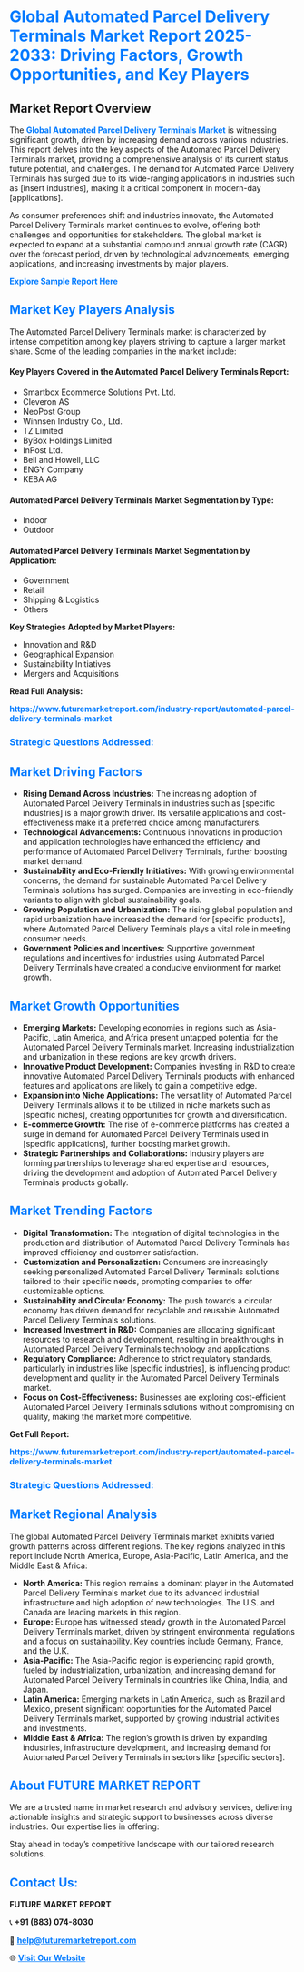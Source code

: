 <h1 style="color: #007BFF;">Global Automated Parcel Delivery Terminals Market Report 2025-2033: Driving Factors, Growth Opportunities, and Key Players</h1>

<section id="overview">
<h2>Market Report Overview</h2>
<p>The <a href="https://www.futuremarketreport.com/industry-report/automated-parcel-delivery-terminals-market" style="color: #007BFF; text-decoration: none;"><strong>Global Automated Parcel Delivery Terminals Market</strong></a> is witnessing significant growth, driven by increasing demand across various industries. This report delves into the key aspects of the Automated Parcel Delivery Terminals market, providing a comprehensive analysis of its current status, future potential, and challenges. The demand for Automated Parcel Delivery Terminals has surged due to its wide-ranging applications in industries such as [insert industries], making it a critical component in modern-day [applications].</p>
<p>As consumer preferences shift and industries innovate, the Automated Parcel Delivery Terminals market continues to evolve, offering both challenges and opportunities for stakeholders. The global market is expected to expand at a substantial compound annual growth rate (CAGR) over the forecast period, driven by technological advancements, emerging applications, and increasing investments by major players.</p>
</section>

<section id="overview">
<p><a href="https://www.futuremarketreport.com/request-sample/reportId=44257" style="color: #007BFF; text-decoration: none;"><strong>Explore Sample Report Here</strong></a></p>
</section>

<section id="key-players">
<h2 style="color: #007BFF;">Market Key Players Analysis</h2>
<p>The Automated Parcel Delivery Terminals market is characterized by intense competition among key players striving to capture a larger market share. Some of the leading companies in the market include:</p>
<h4>Key Players Covered in the Automated Parcel Delivery Terminals Report:</h4>
<ul><li>Smartbox Ecommerce Solutions Pvt. Ltd.</li><li>Cleveron AS</li><li>NeoPost Group</li><li>Winnsen Industry Co., Ltd.</li><li>TZ Limited</li><li>ByBox Holdings Limited</li><li>InPost Ltd.</li><li>Bell and Howell, LLC</li><li>ENGY Company</li><li>KEBA AG</li></ul>
<h4>Automated Parcel Delivery Terminals Market Segmentation by Type:</h4>
<ul><li>Indoor</li><li>Outdoor</li></ul>

<h4>Automated Parcel Delivery Terminals Market Segmentation by Application:</h4>
<ul><li>Government</li><li>Retail</li><li>Shipping &amp; Logistics</li><li>Others</li></ul>
<p><strong>Key Strategies Adopted by Market Players:</strong></p>
<ul>
<li>Innovation and R&D</li>
<li>Geographical Expansion</li>
<li>Sustainability Initiatives</li>
<li>Mergers and Acquisitions</li>
</ul>
</section>

<section>
<p><strong>Read Full Analysis: </strong></p><a href="https://www.futuremarketreport.com/industry-report/automated-parcel-delivery-terminals-market" style="color: #007BFF; text-decoration: none;"><strong>https://www.futuremarketreport.com/industry-report/automated-parcel-delivery-terminals-market</strong></a>
<h3 style="color: #007BFF;">Strategic Questions Addressed:</h3>
</section>

<section id="driving-factors">
<h2 style="color: #007BFF;">Market Driving Factors</h2>
<ul>
<li><strong>Rising Demand Across Industries:</strong> The increasing adoption of Automated Parcel Delivery Terminals in industries such as [specific industries] is a major growth driver. Its versatile applications and cost-effectiveness make it a preferred choice among manufacturers.</li>
<li><strong>Technological Advancements:</strong> Continuous innovations in production and application technologies have enhanced the efficiency and performance of Automated Parcel Delivery Terminals, further boosting market demand.</li>
<li><strong>Sustainability and Eco-Friendly Initiatives:</strong> With growing environmental concerns, the demand for sustainable Automated Parcel Delivery Terminals solutions has surged. Companies are investing in eco-friendly variants to align with global sustainability goals.</li>
<li><strong>Growing Population and Urbanization:</strong> The rising global population and rapid urbanization have increased the demand for [specific products], where Automated Parcel Delivery Terminals plays a vital role in meeting consumer needs.</li>
<li><strong>Government Policies and Incentives:</strong> Supportive government regulations and incentives for industries using Automated Parcel Delivery Terminals have created a conducive environment for market growth.</li>
</ul>
</section>

<section id="growth-opportunities">
<h2 style="color: #007BFF;">Market Growth Opportunities</h2>
<ul>
<li><strong>Emerging Markets:</strong> Developing economies in regions such as Asia-Pacific, Latin America, and Africa present untapped potential for the Automated Parcel Delivery Terminals market. Increasing industrialization and urbanization in these regions are key growth drivers.</li>
<li><strong>Innovative Product Development:</strong> Companies investing in R&D to create innovative Automated Parcel Delivery Terminals products with enhanced features and applications are likely to gain a competitive edge.</li>
<li><strong>Expansion into Niche Applications:</strong> The versatility of Automated Parcel Delivery Terminals allows it to be utilized in niche markets such as [specific niches], creating opportunities for growth and diversification.</li>
<li><strong>E-commerce Growth:</strong> The rise of e-commerce platforms has created a surge in demand for Automated Parcel Delivery Terminals used in [specific applications], further boosting market growth.</li>
<li><strong>Strategic Partnerships and Collaborations:</strong> Industry players are forming partnerships to leverage shared expertise and resources, driving the development and adoption of Automated Parcel Delivery Terminals products globally.</li>
</ul>
</section>

<section id="trending-factors">
<h2 style="color: #007BFF;">Market Trending Factors</h2>
<ul>
<li><strong>Digital Transformation:</strong> The integration of digital technologies in the production and distribution of Automated Parcel Delivery Terminals has improved efficiency and customer satisfaction.</li>
<li><strong>Customization and Personalization:</strong> Consumers are increasingly seeking personalized Automated Parcel Delivery Terminals solutions tailored to their specific needs, prompting companies to offer customizable options.</li>
<li><strong>Sustainability and Circular Economy:</strong> The push towards a circular economy has driven demand for recyclable and reusable Automated Parcel Delivery Terminals solutions.</li>
<li><strong>Increased Investment in R&D:</strong> Companies are allocating significant resources to research and development, resulting in breakthroughs in Automated Parcel Delivery Terminals technology and applications.</li>
<li><strong>Regulatory Compliance:</strong> Adherence to strict regulatory standards, particularly in industries like [specific industries], is influencing product development and quality in the Automated Parcel Delivery Terminals market.</li>
<li><strong>Focus on Cost-Effectiveness:</strong> Businesses are exploring cost-efficient Automated Parcel Delivery Terminals solutions without compromising on quality, making the market more competitive.</li>
</ul>
</section>

<section>
<p><strong>Get Full Report: </strong></p><a href="https://www.futuremarketreport.com/industry-report/automated-parcel-delivery-terminals-market" style="color: #007BFF; text-decoration: none;"><strong>https://www.futuremarketreport.com/industry-report/automated-parcel-delivery-terminals-market</strong></a>
<h3 style="color: #007BFF;">Strategic Questions Addressed:</h3>
</section>


<section id="regional-analysis">
<h2 style="color: #007BFF;">Market Regional Analysis</h2>
<p>The global Automated Parcel Delivery Terminals market exhibits varied growth patterns across different regions. The key regions analyzed in this report include North America, Europe, Asia-Pacific, Latin America, and the Middle East & Africa:</p>
<ul>
<li><strong>North America:</strong> This region remains a dominant player in the Automated Parcel Delivery Terminals market due to its advanced industrial infrastructure and high adoption of new technologies. The U.S. and Canada are leading markets in this region.</li>
<li><strong>Europe:</strong> Europe has witnessed steady growth in the Automated Parcel Delivery Terminals market, driven by stringent environmental regulations and a focus on sustainability. Key countries include Germany, France, and the U.K.</li>
<li><strong>Asia-Pacific:</strong> The Asia-Pacific region is experiencing rapid growth, fueled by industrialization, urbanization, and increasing demand for Automated Parcel Delivery Terminals in countries like China, India, and Japan.</li>
<li><strong>Latin America:</strong> Emerging markets in Latin America, such as Brazil and Mexico, present significant opportunities for the Automated Parcel Delivery Terminals market, supported by growing industrial activities and investments.</li>
<li><strong>Middle East & Africa:</strong> The region’s growth is driven by expanding industries, infrastructure development, and increasing demand for Automated Parcel Delivery Terminals in sectors like [specific sectors].</li>
</ul>
</section>

<footer>
<h2 style="color: #007BFF;">About FUTURE MARKET REPORT</h2>
<p>We are a trusted name in market research and advisory services, delivering actionable insights and strategic support to businesses across diverse industries. Our expertise lies in offering:</p>

<p>Stay ahead in today’s competitive landscape with our tailored research solutions.</p>

<h2 style="color: #007BFF;">Contact Us:</h2>
<p><strong>FUTURE MARKET REPORT</strong></p>
<p>📞 <strong>+91 (883) 074-8030</strong></p>
<p>📧 <strong><a href="mailto:help@futuremarketreport.com" style="color: #007BFF;">help@futuremarketreport.com</a></strong></p>
<p>🌐 <strong><a href="https://www.futuremarketreport.com/" style="color: #007BFF;">Visit Our Website</a></strong></p>
</footer>